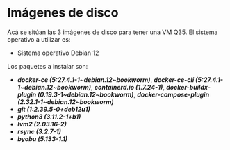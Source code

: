 # Imágenes de disco

Acá se sitúan las 3 imágenes de disco para tener una VM Q35.
El sistema operativo a utilizar es:
- Sistema operativo Debian 12

Los paquetes a instalar son:
- ***docker-ce (5:27.4.1-1~debian.12~bookworm)***, ***docker-ce-cli (5:27.4.1-1~debian.12~bookworm)***, ***containerd.io (1.7.24-1)***, ***docker-buildx-plugin (0.19.3-1~debian.12~bookworm)***, ***docker-compose-plugin (2.32.1-1~debian.12~bookworm)***
- ***git (1:2.39.5-0+deb12u1)***
- ***python3 (3.11.2-1+b1)***
- ***lvm2 (2.03.16-2)***
- ***rsync (3.2.7-1)***
- ***byobu (5.133-1.1)***
